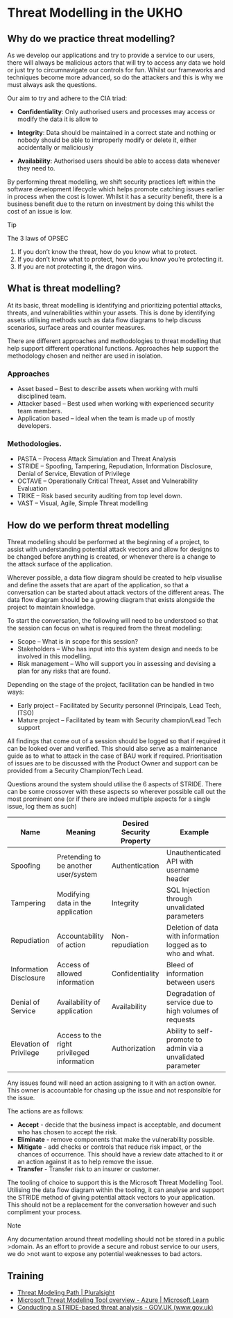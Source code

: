 # Threat Modelling in the UKHO

## Why do we practice threat modelling?

As we develop our applications and try to provide a service to our users, there will always be malicious actors that will try to access any data we hold or just try to circumnavigate our controls for fun. Whilst our frameworks and techniques become more advanced, so do the attackers and this is why we must always ask the questions. 

Our aim to try and adhere to the CIA triad:

- __Confidentiality__: Only authorised users and processes may access or modify the data it is allow to

- __Integrity__: Data should be maintained in a correct state and nothing or nobody should be able to improperly modify or delete it, either accidentally or maliciously

- __Availability__: Authorised users should be able to access data whenever they need to.

By performing threat modelling, we shift security practices left within the software development lifecycle which helps promote catching issues earlier in process when the cost is lower. Whilst it has a security benefit, there is a business benefit due to the return on investment by doing this whilst the cost of an issue is low. 

> [!TIP]
> The 3 laws of OPSEC
> 1.	If you don’t know the threat, how do you know what to protect.
> 2.	If you don’t know what to protect, how do you know you’re protecting it.
> 3.	If you are not protecting it, the dragon wins. 

## What is threat modelling?

At its basic, threat modelling is identifying and prioritizing potential attacks, threats, and vulnerabilities within your assets. This is done by identifying assets utilising methods such as data flow diagrams to help discuss scenarios, surface areas and counter measures. 

There are different approaches and methodologies to threat modelling that help support different operational functions. Approaches help support the methodology chosen and neither are used in isolation. 

### Approaches
- Asset based – Best to describe assets when working with multi disciplined team.
- Attacker based – Best used when working with experienced security team members.
- Application based – ideal when the team is made up of mostly developers.

### Methodologies.
- PASTA – Process Attack Simulation and Threat Analysis
- STRIDE – Spoofing, Tampering, Repudiation, Information Disclosure, Denial of Service, Elevation of Privilege
- OCTAVE – Operationally Critical Threat, Asset and Vulnerability Evaluation
- TRIKE – Risk based security auditing from top level down.
- VAST – Visual, Agile, Simple Threat modelling

## How do we perform threat modelling
Threat modelling should be performed at the beginning of a project, to assist with understanding potential attack vectors and allow for designs to be changed before anything is created, or whenever there is a change to the attack surface of the application.

Wherever possible, a data flow diagram should be created to help visualise and define the assets that are apart of the application, so that a conversation can be started about attack vectors of the different areas. The data flow diagram should be a growing diagram that exists alongside the project to maintain knowledge.

To start the conversation, the following will need to be understood so that the session can focus on what is required from the threat modelling:
- Scope – What is in scope for this session?
- Stakeholders – Who has input into this system design and needs to be involved in this modelling.
- Risk management – Who will support you in assessing and devising a plan for any risks that are found.

Depending on the stage of the project, facilitation can be handled in two ways:
- Early project – Facilitated by Security personnel (Principals, Lead Tech, ITSO)
- Mature project – Facilitated by team with Security champion/Lead Tech support

All findings that come out of a session should be logged so that if required it can be looked over and verified. This should also serve as a maintenance guide as to what to attack in the case of BAU work if required. Prioritisation of issues are to be discussed with the Product Owner and support can be provided from a Security Champion/Tech Lead.

Questions around the system should utilise the 6 aspects of STRIDE. There can be some crossover with these aspects so wherever possible call out the most prominent one (or if there are indeed multiple aspects for a single issue, log them as such)

|Name |	Meaning | Desired Security Property | Example |
| --- | ------- | ------------------------- | ------- |
| Spoofing | Pretending to be another user/system |	Authentication | Unauthenticated API with username header |
| Tampering	| Modifying data in the application | Integrity | SQL Injection through unvalidated parameters |
| Repudiation |	Accountability of action | Non-repudiation | Deletion of data with information logged as to who and what. |
| Information Disclosure | Access of allowed information | Confidentiality  |Bleed of information between users |
| Denial of Service	| Availability of application |	Availability | Degradation of service due to high volumes of requests |
| Elevation of Privilege | Access to the right privileged information | Authorization | Ability to self-promote to admin via a unvalidated parameter |

Any issues found will need an action assigning to it with an action owner. This owner is accountable for chasing up the issue and not responsible for the issue. 

The actions are as follows:
- __Accept__ - decide that the business impact is acceptable, and document who has chosen to accept the risk.
- __Eliminate__ - remove components that make the vulnerability possible.
- __Mitigate__ - add checks or controls that reduce risk impact, or the chances of occurrence. This should have a review date attached to it or an action against it as to help remove the issue. 
- __Transfer__ - Transfer risk to an insurer or customer.

The tooling of choice to support this is the Microsoft Threat Modelling Tool. Utilising the data flow diagram within the tooling, it can analyse and support the STRIDE method of giving potential attack vectors to your application. This should not be a replacement for the conversation however and such compliment your process. 

>[!NOTE]
>Any documentation around threat modelling should not be stored in a public >domain. As an effort to provide a secure and robust service to our users, we do >not want to expose any potential weaknesses to bad actors. 

## Training
- [Threat Modeling Path | Pluralsight]()
- [Microsoft Threat Modeling Tool overview - Azure | Microsoft Learn]()
- [Conducting a STRIDE-based threat analysis - GOV.UK (www.gov.uk)]()
